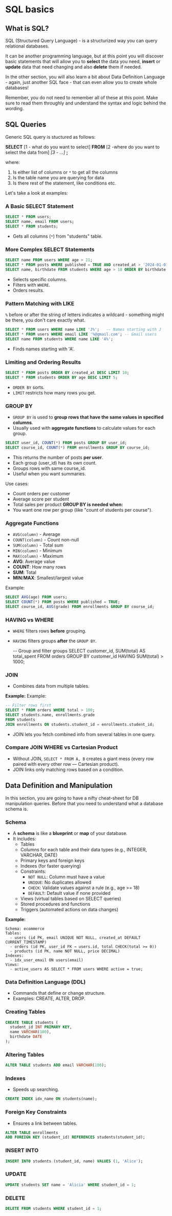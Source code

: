 # SQL basics

## What is SQL?

SQL (Structured Query Language) - is a structurized way you can query relational databases.

It can be another programming language, but at this point you will discover basic statements that will allow you to **select** the data you need, **insert** or **update** data that need changing and also **delete** them if needed.

In the other section, you will also learn a bit about Data Definition Language - again, just another SQL face - that can even allow you to create whole databases!

Remember, you do not need to remember all of these at this point. Make sure to read them throughly and understand the syntax and logic behind the wording.

## SQL Queries

Generic SQL query is stuctured as follows:

**SELECT** [1 - what do you want to select] **FROM** [2 -where do you want to select the data from] _[3 - ...]_ **;**

where:

1. Is either list of columns or `*` to get all the columns
2. Is the table name you are querying for data
3. Is there rest of the statement, like conditions etc.

Let's take a look at examples:

### A Basic SELECT Statement

```sql
SELECT * FROM users;
SELECT name, email FROM users;
SELECT * FROM students;
```

- Gets all columns (`*`) from "students" table.

### More Complex SELECT Statements

```sql
SELECT name FROM users WHERE age > 21;
SELECT * FROM posts WHERE published = TRUE AND created_at > '2024-01-01';
SELECT name, birthdate FROM students WHERE age > 18 ORDER BY birthdate DESC;
```

- Selects specific columns.
- Filters with `WHERE`.
- Orders results.

### Pattern Matching with LIKE

`%` before or after the string of letters indicates a wildcard - something might be there, you don't care exactly what.

```sql
SELECT * FROM users WHERE name LIKE 'J%';   -- Names starting with J
SELECT * FROM users WHERE email LIKE '%@gmail.com'; -- Gmail users
SELECT name FROM students WHERE name LIKE 'A%';
```

- Finds names starting with 'A'.

### Limiting and Ordering Results

```sql
SELECT * FROM posts ORDER BY created_at DESC LIMIT 10;
SELECT * FROM students ORDER BY age DESC LIMIT 5;
```

- `ORDER BY` sorts.
- `LIMIT` restricts how many rows you get.

### GROUP BY

- `GROUP BY` is used to **group rows that have the same values in specified columns**.
- Usually used with **aggregate functions** to calculate values for each group.

```sql
SELECT user_id, COUNT(*) FROM posts GROUP BY user_id;
SELECT course_id, COUNT(*) FROM enrollments GROUP BY course_id;
```

- This returns the number of posts **per user**.
- Each group (user_id) has its own count.
- Groups rows with same course_id.
- Useful when you want summaries.

Use cases:

- Count orders per customer
- Average score per student
- Total sales per product
  **GROUP BY is needed when:**
- You want one row per group (like "count of students per course").

### Aggregate Functions

- `AVG(column)` - Average
- `COUNT(column)` - Count non-null
- `SUM(column)` - Total sum
- `MIN(column)` - Minimum
- `MAX(column)` - Maximum
- **AVG**: Average value
- **COUNT**: How many rows
- **SUM**: Total
- **MIN**/**MAX**: Smallest/largest value

Example:

```sql
SELECT AVG(age) FROM users;
SELECT COUNT(*) FROM posts WHERE published = TRUE;
SELECT course_id, AVG(grade) FROM enrollments GROUP BY course_id;
```

### HAVING vs WHERE

- `WHERE` filters rows **before** grouping.
- `HAVING` filters groups **after** the `GROUP BY`.

  -- Group and filter groups
  SELECT customer_id, SUM(total) AS total_spent
  FROM orders
  GROUP BY customer_id
  HAVING SUM(total) > 1000;

### JOIN

- Combines data from multiple tables.

**Example:**
Example:

```sql
-- Filter rows first
SELECT * FROM orders WHERE total > 100;
SELECT students.name, enrollments.grade
FROM students
JOIN enrollments ON students.student_id = enrollments.student_id;
```

- JOIN lets you fetch combined info from several tables in one query.

### Compare JOIN WHERE vs Cartesian Product

- Without JOIN, `SELECT * FROM A, B` creates a giant mess (every row paired with every other row — Cartesian product).
- JOIN links only matching rows based on a condition.

## Data Definition and Manipulation

In this section, you are going to have a nifty cheat-sheet for DB manipulation queries. Before that you need to understand what a database schema is.

### Schema

- A **schema** is like a **blueprint** or **map** of your database.
- It includes:
  - Tables
  - Columns for each table and their data types (e.g., INTEGER, VARCHAR, DATE)
  - Primary keys and foreign keys
  - Indexes (for faster querying)
  - Constraints:
    - `NOT NULL`: Column must have a value
    - `UNIQUE`: No duplicates allowed
    - `CHECK`: Validate values against a rule (e.g., age >= 18)
    - `DEFAULT`: Default value if none provided
  - Views (virtual tables based on SELECT queries)
  - Stored procedures and functions
  - Triggers (automated actions on data changes)

**Example:**

```text
Schema: ecommerce
Tables:
  - users (id PK, email UNIQUE NOT NULL, created_at DEFAULT CURRENT_TIMESTAMP)
  - orders (id PK, user_id FK → users.id, total CHECK(total >= 0))
  - products (id PK, name NOT NULL, price DECIMAL)
Indexes:
  - idx_user_email ON users(email)
Views:
  - active_users AS SELECT * FROM users WHERE active = true;
```

### Data Definition Language (DDL)

- Commands that define or change structure.
- Examples: CREATE, ALTER, DROP.

### Creating Tables

```sql
CREATE TABLE students (
  student_id INT PRIMARY KEY,
  name VARCHAR(100),
  birthdate DATE
);
```

### Altering Tables

```sql
ALTER TABLE students ADD email VARCHAR(100);
```

### Indexes

- Speeds up searching.

```sql
CREATE INDEX idx_name ON students(name);
```

### Foreign Key Constraints

- Ensures a link between tables.

```sql
ALTER TABLE enrollments
ADD FOREIGN KEY (student_id) REFERENCES students(student_id);
```

### INSERT INTO

```sql
INSERT INTO students (student_id, name) VALUES (1, 'Alice');
```

### UPDATE

```sql
UPDATE students SET name = 'Alicia' WHERE student_id = 1;
```

### DELETE

```sql
DELETE FROM students WHERE student_id = 1;
```
